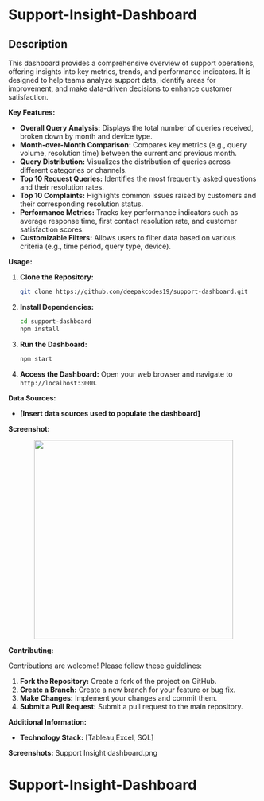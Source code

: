 
# Support-Insight-Dashboard

## Description


This dashboard provides a comprehensive overview of support operations, offering insights into key metrics, trends, and performance indicators. It is designed to help teams analyze support data, identify areas for improvement, and make data-driven decisions to enhance customer satisfaction.

**Key Features:**

* **Overall Query Analysis:** Displays the total number of queries received, broken down by month and device type.
* **Month-over-Month Comparison:** Compares key metrics (e.g., query volume, resolution time) between the current and previous month.
* **Query Distribution:** Visualizes the distribution of queries across different categories or channels.
* **Top 10 Request Queries:** Identifies the most frequently asked questions and their resolution rates.
* **Top 10 Complaints:** Highlights common issues raised by customers and their corresponding resolution status.
* **Performance Metrics:** Tracks key performance indicators such as average response time, first contact resolution rate, and customer satisfaction scores.
* **Customizable Filters:** Allows users to filter data based on various criteria (e.g., time period, query type, device).

**Usage:**

1. **Clone the Repository:**
   ```bash
   git clone https://github.com/deepakcodes19/support-dashboard.git
   ```
2. **Install Dependencies:**
   ```bash
   cd support-dashboard
   npm install
   ```
3. **Run the Dashboard:**
   ```bash
   npm start
   ```
4. **Access the Dashboard:** Open your web browser and navigate to `http://localhost:3000`.

**Data Sources:**

* **[Insert data sources used to populate the dashboard]**

**Screenshot:**
<p align="center">
    <img src='https://github.com/deepakcodes19/Support-Insight-Dashboard/blob/main/resources/support-insight-dashboard.png' height="400">
</p>

**Contributing:**

Contributions are welcome! Please follow these guidelines:

1. **Fork the Repository:** Create a fork of the project on GitHub.
2. **Create a Branch:** Create a new branch for your feature or bug fix.
3. **Make Changes:** Implement your changes and commit them.
4. **Submit a Pull Request:** Submit a pull request to the main repository.


**Additional Information:**

* **Technology Stack:** [Tableau,Excel, SQL]


**Screenshots:**
Support Insight dashboard.png


# Support-Insight-Dashboard
